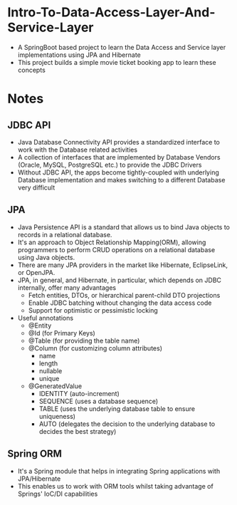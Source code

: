 # Intro-To-Data-Access-Layer-And-Service-Layer
- A SpringBoot based project to learn the Data Access and Service layer implementations using JPA and Hibernate
- This project builds a simple movie ticket booking app to learn these concepts

# Notes
## JDBC API
- Java Database Connectivity API provides a standardized interface to work with the Database related activities
- A collection of interfaces that are implemented by Database Vendors (Oracle, MySQL, PostgreSQL etc.) to provide the JDBC Drivers 
- Without JDBC API, the apps become tightly-coupled with underlying Database implementation and makes switching to a different Database very difficult

## JPA
- Java Persistence API is a standard that allows us to bind Java objects to records in a relational database.
- It's an approach to Object Relationship Mapping(ORM), allowing programmers to perform CRUD operations on a relational database using Java objects.
- There are many JPA providers in the market like Hibernate, EclipseLink, or OpenJPA.
- JPA, in general, and Hibernate, in particular, which depends on JDBC internally, offer many advantages
  * Fetch entities, DTOs, or hierarchical parent-child DTO projections
  * Enable JDBC batching without changing the data access code
  * Support for optimistic or pessimistic locking
- Useful annotations
  * @Entity
  * @Id (for Primary Keys)
  * @Table (for providing the table name)
  * @Column (for customizing column attributes)
    - name
    - length
    - nullable
    - unique
  * @GeneratedValue
    - IDENTITY (auto-increment)
    - SEQUENCE (uses a database sequence)
    - TABLE (uses the underlying database table to ensure uniqueness)
    - AUTO (delegates the decision to the underlying database to decides the best strategy)

## Spring ORM
- It's a Spring module that helps in integrating Spring applications with JPA/Hibernate
- This enables us to work with ORM tools whilst taking advantage of Springs' IoC/DI capabilities
